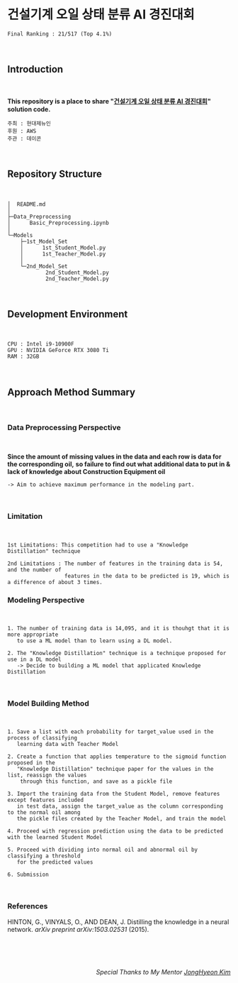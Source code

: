 # 건설기계 오일 상태 분류 AI 경진대회

```
Final Ranking : 21/517 (Top 4.1%)
```


</br>

## Introduction

</br>

__This repository is a place to share "[건설기계 오일 상태 분류 AI 경진대회]("https://dacon.io/competitions/official/236013/overview/description")" solution code.__
</br>

```
주최 : 현대제뉴인
후원 : AWS
주관 : 데이콘
```
<br>

## Repository Structure

<br>

```
│  README.md
│  
├─Data_Preprocessing
│      Basic_Preprocessing.ipynb
│      
└─Models
    ├─1st_Model_Set
    │      1st_Student_Model.py
    │      1st_Teacher_Model.py
    │      
    └─2nd_Model_Set
            2nd_Student_Model.py
            2nd_Teacher_Model.py
```

<br>


## Development Environment
</br>

```
CPU : Intel i9-10900F
GPU : NVIDIA GeForce RTX 3080 Ti
RAM : 32GB
```

</br>

## Approach Method Summary
</br>

### Data Preprocessing Perspective

<br>

__Since the amount of missing values in the data and each row is data for the  corresponding oil,__ 
__so failure to find out what additional data to put in & lack of knowledge about Construction Equipment oil__

    -> Aim to achieve maximum performance in the modeling part.


<br>

### Limitation

<br>

```
1st Limitations: This competition had to use a "Knowledge Distillation" technique

2nd Limitations : The number of features in the training data is 54, and the number of 
                  features in the data to be predicted is 19, which is a difference of about 3 times.
```


### Modeling Perspective

<br>

```
1. The number of training data is 14,095, and it is thouhgt that it is more appropriate 
   to use a ML model than to learn using a DL model.

2. The "Knowledge Distillation" technique is a technique proposed for use in a DL model 
   -> Decide to building a ML model that applicated Knowledge Distillation
```

<br>

### Model Building Method

<br>

```
1. Save a list with each probability for target_value used in the process of classifying
   learning data with Teacher Model

2. Create a function that applies temperature to the sigmoid function proposed in the 
   "Knowledge Distillation" technique paper for the values in the list, reassign the values 
    through this function, and save as a pickle file

3. Import the training data from the Student Model, remove features except features included 
   in test data, assign the target_value as the column corresponding to the normal oil among 
   the pickle files created by the Teacher Model, and train the model

4. Proceed with regression prediction using the data to be predicted with the learned Student Model

5. Proceed with dividing into normal oil and abnormal oil by classifying a threshold 
   for the predicted values

6. Submission
```

<br>


### References

HINTON, G., VINYALS, O., AND DEAN, J. Distilling the knowledge in a neural network. _arXiv preprint arXiv:1503.02531_ (2015).


<br>

<br>

<br>



<div align=right>

_Special Thanks to My Mentor [JongHyeon Kim](https://github.com/bellhyeon)_

</div>
